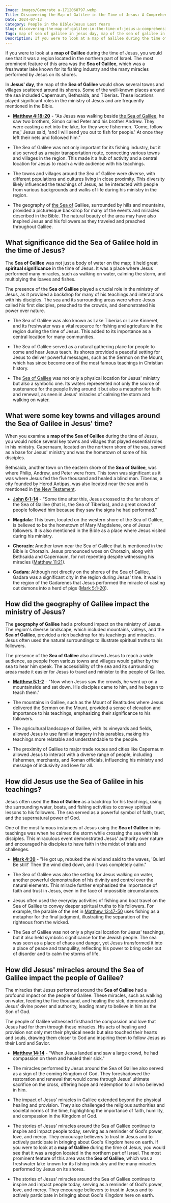 ```yaml
---
Image: images/Generate a-1712068797.webp
Title: Discovering the Map of Galilee in the Time of Jesus: A Comprehensive Guide for Christian Readers
Date: 2024-07-13
Category: People in the Bible/Jesus Lost Years
Slug: discovering-the-map-of-galilee-in-the-time-of-jesus-a-comprehensive-guide-for-christian-readers
Tags: map of sea of galilee in jesus day, map of the sea of galilee in jesus day, sea of galilee map jesus time, map of the sea of galilee in jesus time, biblical map of galilee, map of galilee in time of jesus, map of galilee during jesus time, people in the bible, jesus lost years
Description: If you were to look at a map of Galilee during the time of Jesus you would see that it was a region located in the northern part of Israel The most prominent feature of this area was the Sea of Galilee which was a freshwater lake known for its
---
```


If you were to look at a **map of Galilee** during the time of Jesus, you would see that it was a region located in the northern part of Israel. The most prominent feature of this area was the **Sea of Galilee**, which was a freshwater lake known for its fishing industry and the many miracles performed by Jesus on its shores.

In **Jesus' day**, the map of the **Sea of Galilee** would show several towns and villages scattered around its shores. Some of the well-known places around the sea included Capernaum, Bethsaida, and Tiberias. These locations played significant roles in the ministry of Jesus and are frequently mentioned in the Bible.

* **[Matthew 4:18-20](https://www.bibleref.com/Matthew/4/Matthew-4-18.html)** - "As Jesus was walking beside [the Sea of Galilee](/unraveling-the-mystery-jesus-lost-years-and-biblical-journeys), he saw two brothers, Simon called Peter and his brother Andrew. They were casting a net into the lake, for they were fishermen. 'Come, follow me,' Jesus said, 'and I will send you out to fish for people.' At once they left their nets and followed him."

- The Sea of Galilee was not only important for its fishing industry, but it also served as a major transportation route, connecting various towns and villages in the region. This made it a hub of activity and a central location for Jesus to reach a wide audience with his teachings.

- The towns and villages around the Sea of Galilee were diverse, with different populations and cultures living in close proximity. This diversity likely influenced the teachings of Jesus, as he interacted with people from various backgrounds and walks of life during his ministry in the region.

- The geography of [the Sea of](/discover-the-12-appearances-of-jesus-after-his-resurrection-a-comprehensive-guide-for-christian-readers) Galilee, surrounded by hills and mountains, provided a picturesque backdrop for many of the events and miracles described in the Bible. The natural beauty of the area may have also inspired Jesus and his followers as they traveled and preached throughout Galilee.

## What significance did the Sea of Galilee hold in the time of Jesus?

The **Sea of Galilee** was not just a body of water on the map; it held great **spiritual significance** in the time of Jesus. It was a place where Jesus performed many miracles, such as walking on water, calming the storm, and multiplying the loaves and fishes.

The presence of the **Sea of Galilee** played a crucial role in the ministry of Jesus, as it provided a backdrop for many of his teachings and interactions with his disciples. The sea and its surrounding areas were where Jesus called his first disciples, preached to the crowds, and demonstrated his power over nature.

* The Sea of Galilee was also known as Lake Tiberias or Lake Kinneret, and its freshwater was a vital resource for fishing and agriculture in the region during the time of Jesus. This added to its importance as a central location for many communities.

* The Sea of Galilee served as a natural gathering place for people to come and hear Jesus teach. Its shores provided a peaceful setting for Jesus to deliver powerful messages, such as the Sermon on the Mount, which has since become one of the most famous teachings in Christian history.

* The [Sea of Galilee](/discover-the-12-appearances-of-jesus-after-his-resurrection-a-comprehensive-guide-for-christian-readers) was not only a physical location for Jesus' ministry but also a symbolic one. Its waters represented not only the source of sustenance for the people living around it but also a metaphor for faith and renewal, as seen in Jesus' miracles of calming the storm and walking on water.

## What were some key towns and villages around the Sea of Galilee in Jesus' time?

When you examine a **map of the Sea of Galilee** during the time of Jesus, you would notice several key towns and villages that played essential roles in his ministry. Capernaum, located on the northern shore of the sea, served as a base for Jesus' ministry and was the hometown of some of his disciples.

Bethsaida, another town on the eastern shore of the **Sea of Galilee**, was where Philip, Andrew, and Peter were from. This town was significant as it was where Jesus fed the five thousand and healed a blind man. Tiberias, a city founded by Herod Antipas, was also located near the sea and is mentioned in [the New Testament](/unveiling-the-truth-why-the-reliability-of-the-new-testament-is-questioned).

* **[John 6:1-14](https://www.bibleref.com/John/6/John-6-1.html)** - "Some time after this, Jesus crossed to the far shore of the Sea of Galilee (that is, the Sea of Tiberias), and a great crowd of people followed him because they saw the signs he had performed."

- **Magdala**: This town, located on the western shore of the Sea of Galilee, is believed to be the hometown of Mary Magdalene, one of Jesus' followers. It is also mentioned in the Bible as a place where Jesus visited during his ministry.

- **Chorazin**: Another town near the Sea of Galilee that is mentioned in the Bible is Chorazin. Jesus pronounced woes on Chorazin, along with Bethsaida and Capernaum, for not repenting despite witnessing his miracles ([Matthew 11:21](https://www.bibleref.com/Matthew/11/Matthew-11-21.html)).

- **Gadara**: Although not directly on the shores of the Sea of Galilee, Gadara was a significant city in the region during Jesus' time. It was in the region of the Gadarenes that Jesus performed the miracle of casting out demons into a herd of pigs ([Mark 5:1-20](https://www.bibleref.com/Mark/5/Mark-5-1.html)).

## How did the geography of Galilee impact the ministry of Jesus?

The **geography of Galilee** had a profound impact on the ministry of Jesus. The region's diverse landscape, which included mountains, valleys, and the **Sea of Galilee**, provided a rich backdrop for his teachings and miracles. Jesus often used the natural surroundings to illustrate spiritual truths to his followers.

The presence of the **Sea of Galilee** also allowed Jesus to reach a wide audience, as people from various towns and villages would gather by the sea to hear him speak. The accessibility of the sea and its surrounding areas made it easier for Jesus to travel and minister to the people of Galilee.

* **[Matthew 5:1-2](https://www.bibleref.com/Matthew/5/Matthew-5-1.html)** - "Now when Jesus saw the crowds, he went up on a mountainside and sat down. His disciples came to him, and he began to teach them."

- The mountains in Galilee, such as the Mount of Beatitudes where Jesus delivered the Sermon on the Mount, provided a sense of elevation and importance to his teachings, emphasizing their significance to his followers.

- The agricultural landscape of Galilee, with its vineyards and fields, allowed Jesus to use familiar imagery in his parables, making his teachings more relatable and understandable to the people.

- The proximity of Galilee to major trade routes and cities like Capernaum allowed Jesus to interact with a diverse range of people, including fishermen, merchants, and Roman officials, influencing his ministry and message of inclusivity and love for all.

## How did Jesus use the Sea of Galilee in his teachings?

Jesus often used the **Sea of Galilee** as a backdrop for his teachings, using the surrounding water, boats, and fishing activities to convey spiritual lessons to his followers. The sea served as a powerful symbol of faith, trust, and the supernatural power of God.

One of the most famous instances of Jesus using the **Sea of Galilee** in his teachings was when he calmed the storm while crossing the sea with his disciples. This miraculous event demonstrated Jesus' authority over nature and encouraged his disciples to have faith in the midst of trials and challenges.

* **[Mark 4:39](https://www.bibleref.com/Mark/4/Mark-4-39.html)** - "He got up, rebuked the wind and said to the waves, 'Quiet! Be still!' Then the wind died down, and it was completely calm."

- The Sea of Galilee was also the setting for Jesus walking on water, another powerful demonstration of his divinity and control over the natural elements. This miracle further emphasized the importance of faith and trust in Jesus, even in the face of impossible circumstances.

- Jesus often used the everyday activities of fishing and boat travel on the Sea of Galilee to convey deeper spiritual truths to his followers. For example, the parable of the net in [Matthew 13:47-50](https://www.bibleref.com/Matthew/13/Matthew-13-47.html) uses fishing as a metaphor for the final judgment, illustrating the separation of the righteous from the wicked.

- The Sea of Galilee was not only a physical location for Jesus' teachings, but it also held symbolic significance for the Jewish people. The sea was seen as a place of chaos and danger, yet Jesus transformed it into a place of peace and tranquility, reflecting his power to bring order out of disorder and to calm the storms of life.

## How did Jesus' miracles around the Sea of Galilee impact the people of Galilee?

The miracles that Jesus performed around the **Sea of Galilee** had a profound impact on the people of Galilee. These miracles, such as walking on water, feeding the five thousand, and healing the sick, demonstrated Jesus' divine power and authority, leading many to believe in him as the Son of God.

The people of Galilee witnessed firsthand the compassion and love that Jesus had for them through these miracles. His acts of healing and provision not only met their physical needs but also touched their hearts and souls, drawing them closer to God and inspiring them to follow Jesus as their Lord and Savior.

* **[Matthew 14:14](https://www.bibleref.com/Matthew/14/Matthew-14-14.html)** - "When Jesus landed and saw a large crowd, he had compassion on them and healed their sick."

* The miracles performed by Jesus around the Sea of Galilee also served as a sign of the coming Kingdom of God. They foreshadowed the restoration and renewal that would come through Jesus' ultimate sacrifice on the cross, offering hope and redemption to all who believed in him.

* The impact of Jesus' miracles in Galilee extended beyond the physical healing and provision. They also challenged the religious authorities and societal norms of the time, highlighting the importance of faith, humility, and compassion in the Kingdom of God.

* The stories of Jesus' miracles around the Sea of Galilee continue to inspire and impact people today, serving as a reminder of God's power, love, and mercy. They encourage believers to trust in Jesus and to actively participate in bringing about God's Kingdom here on earth.
If you were to look at a **map of Galilee** during the time of Jesus, you would see that it was a region located in the northern part of Israel. The most prominent feature of this area was the **Sea of Galilee**, which was a freshwater lake known for its fishing industry and the many miracles performed by Jesus on its shores.

* The stories of Jesus' miracles around the Sea of Galilee continue to inspire and impact people today, serving as a reminder of God's power, love, and mercy. They encourage believers to trust in Jesus and to actively participate in bringing about God's Kingdom here on earth.